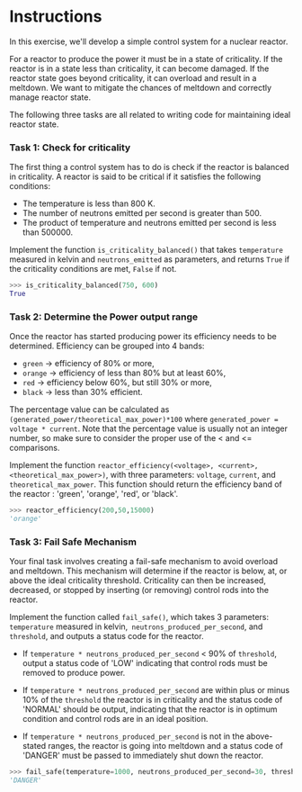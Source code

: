 # Instructions
In this exercise, we'll develop a simple control system for a nuclear reactor.

For a reactor to produce the power it must be in a state of criticality. If the reactor is in a state less than criticality, it can become damaged. If the reactor state goes beyond criticality, it can overload and result in a meltdown. We want to mitigate the chances of meltdown and correctly manage reactor state.

The following three tasks are all related to writing code for maintaining ideal reactor state.

### Task 1: Check for criticality

The first thing a control system has to do is check if the reactor is balanced in criticality. A reactor is said to be critical if it satisfies the following conditions:

- The temperature is less than 800 K.
- The number of neutrons emitted per second is greater than 500.
- The product of temperature and neutrons emitted per second is less than 500000.

Implement the function `is_criticality_balanced()` that takes `temperature` measured in kelvin and `neutrons_emitted` as parameters, and returns `True` if the criticality conditions are met, `False` if not.
```py
>>> is_criticality_balanced(750, 600)
True
```

### Task 2: Determine the Power output range

Once the reactor has started producing power its efficiency needs to be determined. Efficiency can be grouped into 4 bands:

- `green` -> efficiency of 80% or more,
- `orange` -> efficiency of less than 80% but at least 60%,
- `red` -> efficiency below 60%, but still 30% or more,
- `black` -> less than 30% efficient.

The percentage value can be calculated as `(generated_power/theoretical_max_power)*100` where `generated_power = voltage * current`. Note that the percentage value is usually not an integer number, so make sure to consider the proper use of the < and <= comparisons.

Implement the function `reactor_efficiency(<voltage>, <current>, <theoretical_max_power>)`, with three parameters: `voltage`, `current`, and `theoretical_max_power`. This function should return the efficiency band of the reactor : 'green', 'orange', 'red', or 'black'.
```py
>>> reactor_efficiency(200,50,15000)
'orange'
```

### Task 3: Fail Safe Mechanism

Your final task involves creating a fail-safe mechanism to avoid overload and meltdown. This mechanism will determine if the reactor is below, at, or above the ideal criticality threshold. Criticality can then be increased, decreased, or stopped by inserting (or removing) control rods into the reactor.

Implement the function called `fail_safe()`, which takes 3 parameters: `temperature` measured in kelvin,` neutrons_produced_per_second`, and `threshold`, and outputs a status code for the reactor.

- If `temperature * neutrons_produced_per_second` < 90% of `threshold`, output a status code of 'LOW' indicating that control rods must be removed to produce power.

- If `temperature * neutrons_produced_per_second` are within plus or minus 10% of the `threshold` the reactor is in criticality and the status code of 'NORMAL' should be output, indicating that the reactor is in optimum condition and control rods are in an ideal position.

- If `temperature * neutrons_produced_per_second` is not in the above-stated ranges, the reactor is going into meltdown and a status code of 'DANGER' must be passed to immediately shut down the reactor.
```py
>>> fail_safe(temperature=1000, neutrons_produced_per_second=30, threshold=5000)
'DANGER'
```